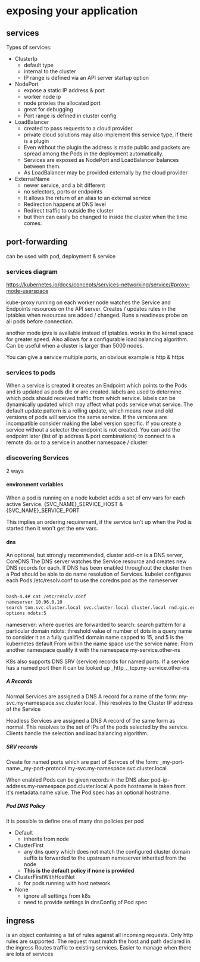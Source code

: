 # exposing your application

## services

Types of services:

* ClusterIp
  * default type
  * internal to the cluster
  * IP range is defined via an API server startup option
* NodePort
  * expose a static IP address & port
  * worker node ip
  * node proxies the allocated port
  * great for debugging
  * Port range is defined in cluster config
* LoadBalancer
  * created to pass requests to a cloud provider
  * private cloud solutions may also implement this service type, if there is a plugin
  * Even without the plugin the address is made public and packets are spread among the Pods in the deployment automatically.
  * Services are exposed as NodePort and LoadBalancer balances between them.
  * As LoadBalancer may be provided externally by the cloud provider
* ExternalName
  * newer service, and a bit different
  * no selectors, ports or endpoints
  * It allows the return of an alias to an external service
  * Redirection happens at DNS level
  * Redirect traffic to outside the cluster
  * but then can easily be changed to inside the cluster when the time comes.



## port-forwarding

can be used with pod, deployment & service

### services diagram

https://kubernetes.io/docs/concepts/services-networking/service/#proxy-mode-userspace

kube-proxy running on each worker node watches the Service and Endpoints resources on the API server.
Creates / updates rules in the iptables when resources are added / changed.
Runs a readiness probe on all pods before connection.

another mode ipvs is available instead of iptables.
works in the kernel space for greater speed.
Also allows for a configurable load balancing algorithm.
Can be useful when a cluster is larger than 5000 nodes.

You can give a service multiple ports, an obvious example is http & https

### services to pods

When a service is created it creates an Endpoint which points to the Pods and is updated as pods die or are created.
labels are used to determine which pods should received traffic from which service.
labels can be dynamically updated which may affect what pods service what service.
The default update pattern is a rolling update, which means new and old versions of pods will service the same service.
If the versions are incompatible consider making the label version specific.
If you create a service without a selector the endpoint is not created.
  You can add the endpoint later (list of ip address & port combinations)
    to connect to a remote db.
    or to a service in another namespace / cluster

### discovering Services

2 ways

#### environment variables

When a pod is running on a node kubelet adds a set of env vars for each active Service.
{SVC_NAME}_SERVICE_HOST & {SVC_NAME}_SERVICE_PORT

This implies an ordering requirement, if the service isn't up when the Pod is started then it won't get the env vars.

#### dns

An optional, but strongly recommended, cluster add-on is a DNS server, CoreDNS
The DNS server watches the Service resource and creates new DNS records for each.
If DNS has been enabled throughout the cluster then a Pod should be able to do name resolution of Services.
kubelet configures each Pods /etc/resolv.conf to use the coredns pod as the nameserver

```bash

bash-4.4# cat /etc/resolv.conf
nameserver 10.96.0.10
search tom.svc.cluster.local svc.cluster.local cluster.local rnd.gic.ericsson.se
options ndots:5


```

nameserver: where queries are forwarded to
search: search pattern for a particular domain
ndots: threshold value of number of dots in a query name to consider it as a fully qualified domain name
        capped to 15, and 5 is the kubernetes default
From within the name space use the service name.
From another namespace qualify it with the namespace
  my-service.other-ns

K8s also supports DNS SRV (service) records for named ports.
If a service has a named port then it can be looked up
  \_http_.\_tcp.my-service.other-ns

##### A Records

Normal Services are assigned a DNS A record for a name of the form: my-svc.my-namespace.svc.cluster.local.
This resolves to the Cluster IP address of the Service

Headless Services are assigned a DNS A record of the same form as normal.
This resolves to the set of IPs of the pods selected by the service.
Clients handle the selection and load balancing algorithm.

##### SRV records

Create for named ports which are part of Servces of the form: \_my-port-name.\_my-port-protocol.my-svc.my-namespace.svc.cluster.local

When enabled Pods can be given records in the DNS also: pod-ip-address.my-namespace.pod.cluster.local
A pods hostname is taken from it's metadata.name value. The Pod spec has an optional hostname.

##### Pod DNS Policy

It is possible to define one of many dns policies per pod

* Default
  * inherits from node
* ClusterFirst
  * any dns query which does not match the configured cluster domain suffix is forwarded to the upstream nameserver inherited from the node
  * **This is the default policy if none is provided**
* ClusterFirstWithHostNet
  * for pods running with host network
* None
  * ignore all settings from k8s
  * need to provide settings in dnsConfig of Pod spec



## ingress

is an object containing a list of rules against all incoming requests.
Only http rules are supported.
The request must match the host and path declared in the ingress
Routes traffic to existing services.
Easier to manage when there are lots of services
